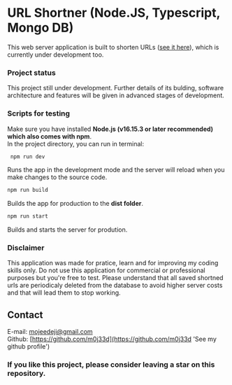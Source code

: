 # URL Shortner (Node.JS, Typescript, Mongo DB)

This web server application is built to shorten URLs ([see it here](https://github.com/m0j33d/url-shortner)), which is currently under development too.

### Project status

This project still under development. Further details of its bulding, software architecture and features will be given in advanced stages of development.

### Scripts for testing

Make sure you have installed **Node.js (v16.15.3 or later recommended) which also comes with npm**.\
In the project directory, you can run in terminal:

```bash
 npm run dev
```

Runs the app in the development mode and the server will reload when you make changes to the source code.

```bash
npm run build
```

Builds the app for production to the **dist folder**.

```bash
npm run start
```

Builds and starts the server for prodution.

### Disclaimer

This application was made for pratice, learn and for improving my
coding skills only. Do not use this application for commercial or
professional purposes but you're free to test. Please understand that
all saved shortned urls are periodicaly deleted from the database to avoid higher server costs and that will lead them
to stop working.

## Contact

E-mail: [mojeedeji@gmail.com](mojeedeji@gmail.com 'Send an email')\
Github: [https://github.com/m0j33d](https://github.com/m0j33d 'See my github profile')  

### If you like this project, please consider leaving a star on this repository.
